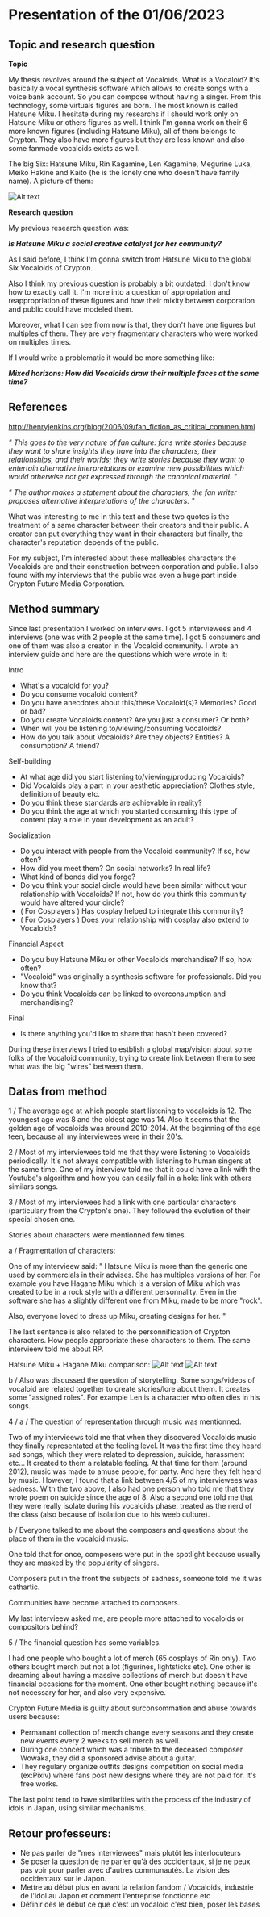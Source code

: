 # Presentation of the 01/06/2023


## Topic and research question
**Topic**

My thesis revolves around the subject of Vocaloids.
What is a Vocaloid?
It's basically a vocal synthesis software which allows to create songs with a voice bank account. So you can compose without having a singer.
From this technology, some virtuals figures are born. The most known is called Hatsune Miku.
I hesitate during my researchs if I should work only on Hatsune Miku or others figures as well.
I think I'm gonna work on their 6 more known figures (including Hatsune Miku), all of them belongs to Crypton. They also have more figures but they are less known and also some fanmade vocaloids exists as well.

The big Six: Hatsune Miku, Rin Kagamine, Len Kagamine, Megurine Luka, Meiko Hakine and Kaito (he is the lonely one who doesn't have family name).
A picture of them:

![Alt text](Pic_01_06_2023/sixcryptons.png)

**Research question**

My previous research question was:

***Is Hatsune Miku a social creative catalyst for her community?***

As I said before, I think I'm gonna switch from Hatsune Miku to the global Six Vocaloids of Crypton.

Also I think my previous question is probably a bit outdated. I don't know how to exactly call it.
I'm more into a question of appropriation and reappropriation of these figures and how their mixity between corporation and public could have modeled them.

Moreover, what I can see from now is that, they don't have one figures but multiples of them. They are very fragmentary characters who were worked on multiples times.

If I would write a problematic it would be more something like:

***Mixed horizons: How did Vocaloids draw their multiple faces at the same time?***


## References

http://henryjenkins.org/blog/2006/09/fan_fiction_as_critical_commen.html

*" This goes to the very nature of fan culture: fans write stories because they want to share insights they have into the characters, their relationships, and their worlds; they write stories because they want to entertain alternative interpretations or examine new possibilities which would otherwise not get expressed through the canonical material. "*

*" The author makes a statement about the characters; the fan writer proposes alternative interpretations of the characters. "*

What was interesting to me in this text and these two quotes is the treatment of a same character between their creators and their public.
A creator can put everything they want in their characters but finally, the character's reputation depends of the public.

For my subject, I'm interested about these malleables characters the Vocaloids are and their construction between corporation and public. I also found with my interviews that the public was even a huge part inside Crypton Future Media Corporation.

## Method summary
Since last presentation I worked on interviews.
I got 5 interviewees and 4 interviews (one was with 2 people at the same time).
I got 5 consumers and one of them was also a creator in the Vocaloid community.
I wrote an interview guide and here are the questions which were wrote in it:

Intro
- What's a vocaloid  for you?
- Do you consume vocaloid content?
- Do you have anecdotes about this/these Vocaloid(s)? Memories? Good or bad?
- Do you create Vocaloids content? Are you just a consumer? Or both?
- When will you be listening to/viewing/consuming Vocaloids?
- How do you talk about Vocaloids? Are they objects? Entities? A consumption? A friend?

Self-building
- At what age did you start listening to/viewing/producing Vocaloids?
- Did Vocaloids play a part in your aesthetic appreciation? Clothes style, definition of beauty etc.
- Do you think these standards are achievable in reality?
- Do you think the age at which you started consuming this type of content play a role in your development as an adult?

Socialization
- Do you interact with people from the Vocaloid community? If so, how often?
- How did you meet them? On social networks? In real life?
- What kind of bonds did you forge?
- Do you think your social circle would have been similar without your relationship with Vocaloids? If not, how do you think this community would have altered your circle?
- ( For Cosplayers ) Has cosplay helped to integrate this community?
- ( For Cosplayers ) Does your relationship with cosplay also extend to Vocaloids?

Financial Aspect
- Do you buy Hatsune Miku or other Vocaloids merchandise? If so, how often?
- "Vocaloid" was originally a synthesis software for professionals. Did you know that?
- Do you think Vocaloids can be linked to overconsumption and merchandising?

Final
- Is there anything you'd like to share that hasn't been covered?

During these interviews I tried to estblish a global map/vision about some folks of the Vocaloid community, trying to create link between them to see what was the big "wires" between them.

## Datas from method

1 / The average age at which people start listening to vocaloids is 12. The youngest age was 8 and the oldest age was 14.
Also it seems that the golden age of vocaloids was around 2010-2014. At the beginning of the age teen, because all my interviewees were in their 20's.

2 / Most of my interviewees told me that they were listening to Vocaloids periodically.
It's not always compatible with listening to human singers at the same time.
One of my interview told me that it could have a link with the Youtube's algorithm and how you can easily fall in a hole: link with others similars songs.

3 / Most of my interviewees had a link with one particular characters (particulary from the Crypton's one).
They followed the evolution of their special chosen one.

Stories about characters were mentionned few times.

a / Fragmentation of characters:

One of my intervieew said: " Hatsune Miku is more than the generic one used by commercials in their advises. She has multiples versions of her. For example you have Hagane Miku which is a version of Miku which was created to be in a rock style with a different personnality. Even in the software she has a slightly different one from Miku, made to be more "rock".

Also, everyone loved to dress up Miku, creating designs for her. "

The last sentence is also related to the personnification of Crypton characters. How people appropriate these characters to them. The same intervieew told me about RP.

Hatsune Miku + Hagane Miku comparison:
![Alt text](Pic_01_06_2023/hatsunemiku.jpg)
![Alt text](Pic_01_06_2023/haganemiku.jpg)

b / Also was discussed the question of storytelling. Some songs/videos of vocaloid are related together to create stories/lore about them.
It creates some "assigned roles". For example Len is a character who often dies in his songs.

4 / a / The question of representation through music was mentionned.

Two of my intervieews told me that when they discovered Vocaloids music they finally representated at the feeling level.
It was the first time they heard sad songs, which they were related to depression, suicide, harassment etc...
It created to them a relatable feeling. At that time for them (around 2012), music was made to amuse people, for party. And here they felt heard by music.
However, I found that a link between 4/5 of my interviewees was sadness. With the two above, I also had one person who told me that they wrote poem on suicide since the age of 8. Also a second one told me that they were really isolate during his vocaloids phase, treated as the nerd of the class (also because of isolation due to his weeb culture).

b / Everyone talked to me about the composers and questions about the place of them in the vocaloid music.

One told that for once, composers were put in the spotlight because usually they are masked by the popularity of singers.

Composers put in the front the subjects of sadness, someone told me it was cathartic.

Communities have become attached to composers.

My last intervieew asked me, are people more attached to vocaloids or compositors behind?

5 / The financial question has some variables.

I had one people who bought a lot of merch (65 cosplays of Rin only).
Two others bought merch but not a lot (figurines, lightsticks etc).
One other is dreaming about having a massive collections of merch but doesn't have financial occasions for the moment.
One other bought nothing because it's not necessary for her, and also very expensive.

Crypton Future Media is guilty about surconsommation and abuse towards users because:

- Permanant collection of merch change every seasons and they create new events every 2 weeks to sell merch as well.
- During one concert which was a tribute to the deceased composer Wowaka, they did a sponsored advise about a guitar.
- They regulary organize outfits designs competition on social media (ex:Pixiv) where fans post new designs where they are not paid for. It's free works. 

The last point tend to have similarities with the process of the industry of idols in Japan, using similar mechanisms.



## Retour professeurs:
- Ne pas parler de "mes interviewees" mais plutôt les interlocuteurs
- Se poser la question de ne parler qu'à des occidentaux, si je ne peux pas voir pour parler avec d'autres communautés. La vision des occidentaux sur le Japon.
- Mettre au début plus en avant la relation fandom / Vocaloids, industrie de l'idol au Japon et comment l'entreprise fonctionne etc
- Définir dès le début ce que c'est un vocaloid c'est bien, poser les bases
